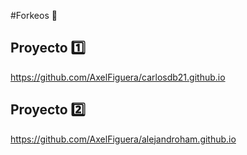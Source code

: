 #Forkeos 📖

## Proyecto 1️⃣
https://github.com/AxelFiguera/carlosdb21.github.io

## Proyecto 2️⃣
https://github.com/AxelFiguera/alejandroham.github.io

